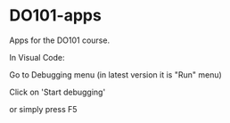 # DO101-apps

Apps for the DO101 course.

In Visual Code:

Go to Debugging menu (in latest version it is "Run" menu)

Click on 'Start debugging'

or simply press F5

